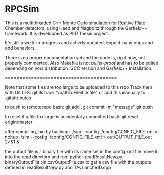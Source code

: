 # RPCSim
This is a multithreaded C++ Monte Carlo simulation for Resitive Plate Chamber detectors, using Heed and Magboltz through the Garfield++ framework. It is developped as PhD Thesis project.

It's still a work-in-progress and actively updated. Expect many bugs and odd behaviors. 

There is no proper documentation yet and the code is, right now, not properly commented.
Also Makefile is not _bullet-proof_ and has to be edited depending on your distribution, GCC version and Garfield++ installation.

=======================================

Note that some files are too large to be uploaded to this repo
Track then with Git LFS:
git lfs track "/pathToFile/file.file"
or add this manually to .gitattributes

to push to remote repo bash:
git add .
git commit -m "message"
git push

to reset if a file too large is accidentally committed bash:
git reset origin/master


after compiling, run by bashing:
./sim --config ./config/CONFIG_FILE.xml
or
nohup ./sim --config ./config/CONFIG_FILE.xml > out/OUTPUT_FILE.out 2>&1 &


the output file is a binary file with its name set in the config.xml file
move it into the read directory and run:
python readResultNew.py binaryOutputFile.bin csvOutputFile.csv
to get a csv file with the outputs defined in readResultNew.py and TAvalanche1D.cpp